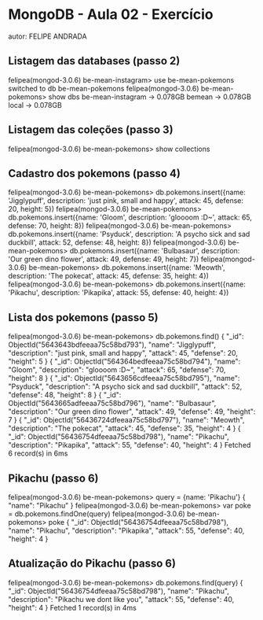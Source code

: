 # MongoDB - Aula 02 - Exercício
autor: FELIPE ANDRADA

## Listagem das databases (passo 2)
felipea(mongod-3.0.6) be-mean-instagram> use be-mean-pokemons
switched to db be-mean-pokemons
felipea(mongod-3.0.6) be-mean-pokemons> show dbs
be-mean-instagram → 0.078GB
bemean            → 0.078GB
local             → 0.078GB

## Listagem das coleções (passo 3)
felipea(mongod-3.0.6) be-mean-pokemons> show collections

## Cadastro dos pokemons (passo 4)
felipea(mongod-3.0.6) be-mean-pokemons> db.pokemons.insert({name: 'Jigglypuff', description: 'just pink, small and happy', attack: 45, defense: 20, height: 5})
felipea(mongod-3.0.6) be-mean-pokemons> db.pokemons.insert({name: 'Gloom', description: 'gloooom :D~', attack: 65, defense: 70, height: 8})
felipea(mongod-3.0.6) be-mean-pokemons> db.pokemons.insert({name: 'Psyduck', description: 'A psycho sick and sad duckbill', attack: 52, defense: 48, height: 8})
felipea(mongod-3.0.6) be-mean-pokemons> db.pokemons.insert({name: 'Bulbasaur', description: 'Our green dino flower', attack: 49, defense: 49, height: 7})
felipea(mongod-3.0.6) be-mean-pokemons> db.pokemons.insert({name: 'Meowth', description: 'The pokecat', attack: 45, defense: 35, height: 4})
felipea(mongod-3.0.6) be-mean-pokemons> db.pokemons.insert({name: 'Pikachu', description: 'Pikapika', attack: 55, defense: 40, height: 4})

## Lista dos pokemons (passo 5)
felipea(mongod-3.0.6) be-mean-pokemons> db.pokemons.find()
{
  "_id": ObjectId("5643643bdfeeaa75c58bd793"),
  "name": "Jigglypuff",
  "description": "just pink, small and happy",
  "attack": 45,
  "defense": 20,
  "height": 5
}
{
  "_id": ObjectId("564364bedfeeaa75c58bd794"),
  "name": "Gloom",
  "description": "gloooom :D~",
  "attack": 65,
  "defense": 70,
  "height": 8
}
{
  "_id": ObjectId("5643656cdfeeaa75c58bd795"),
  "name": "Psyduck",
  "description": "A psycho sick and sad duckbill",
  "attack": 52,
  "defense": 48,
  "height": 8
}
{
  "_id": ObjectId("5643665adfeeaa75c58bd796"),
  "name": "Bulbasaur",
  "description": "Our green dino flower",
  "attack": 49,
  "defense": 49,
  "height": 7
}
{
  "_id": ObjectId("56436724dfeeaa75c58bd797"),
  "name": "Meowth",
  "description": "The pokecat",
  "attack": 45,
  "defense": 35,
  "height": 4
}
{
  "_id": ObjectId("56436754dfeeaa75c58bd798"),
  "name": "Pikachu",
  "description": "Pikapika",
  "attack": 55,
  "defense": 40,
  "height": 4
}
Fetched 6 record(s) in 6ms


## Pikachu (passo 6)
felipea(mongod-3.0.6) be-mean-pokemons> query = {name: 'Pikachu'}
{
  "name": "Pikachu"
}
felipea(mongod-3.0.6) be-mean-pokemons> var poke = db.pokemons.findOne(query)
felipea(mongod-3.0.6) be-mean-pokemons> poke
{
  "_id": ObjectId("56436754dfeeaa75c58bd798"),
  "name": "Pikachu",
  "description": "Pikapika",
  "attack": 55,
  "defense": 40,
  "height": 4
}

## Atualização do Pikachu (passo 6)
felipea(mongod-3.0.6) be-mean-pokemons> db.pokemons.find(query)
{
  "_id": ObjectId("56436754dfeeaa75c58bd798"),
  "name": "Pikachu",
  "description": "Pikachu we dont like you",
  "attack": 55,
  "defense": 40,
  "height": 4
}
Fetched 1 record(s) in 4ms